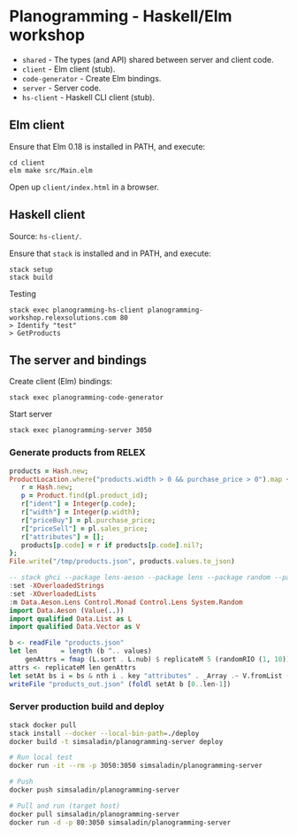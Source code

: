 # Planogramming - Haskell/Elm workshop

- `shared` - The types (and API) shared between server and client code.
- `client` - Elm client (stub).
- `code-generator` - Create Elm bindings.
- `server` - Server code.
- `hs-client` - Haskell CLI client (stub).

## Elm client

Ensure that Elm 0.18 is installed in PATH, and execute:
```
cd client
elm make src/Main.elm
```
Open up `client/index.html` in a browser.

## Haskell client

Source: `hs-client/`.

Ensure that `stack` is installed and in PATH, and execute:
```
stack setup
stack build
```
Testing
```
stack exec planogramming-hs-client planogramming-workshop.relexsolutions.com 80
> Identify "test"
> GetProducts
```

## The server and bindings

Create client (Elm) bindings:
```
stack exec planogramming-code-generator
```

Start server
```
stack exec planogramming-server 3050
```

### Generate products from RELEX

```ruby
products = Hash.new;
ProductLocation.where("products.width > 0 && purchase_price > 0").map { |pl|
   r = Hash.new;
   p = Product.find(pl.product_id);
   r["ident"] = Integer(p.code);
   r["width"] = Integer(p.width);
   r["priceBuy"] = pl.purchase_price;
   r["priceSell"] = pl.sales_price;
   r["attributes"] = [];
   products[p.code] = r if products[p.code].nil?;
};
File.write("/tmp/products.json", products.values.to_json)
```

```haskell
-- stack ghci --package lens-aeson --package lens --package random --package vector
:set -XOverloadedStrings
:set -XOverloadedLists
:m Data.Aeson.Lens Control.Monad Control.Lens System.Random
import Data.Aeson (Value(..))
import qualified Data.List as L
import qualified Data.Vector as V

b <- readFile "products.json"
let len      = length (b ^.. values)
    genAttrs = fmap (L.sort . L.nub) $ replicateM 5 (randomRIO (1, 10))
attrs <- replicateM len genAttrs
let setAt bs i = bs & nth i . key "attributes" . _Array .~ V.fromList (map (Number . fromInteger) $ attrs !! i)
writeFile "products_out.json" (foldl setAt b [0..len-1])
```

### Server production build and deploy

```bash
stack docker pull
stack install --docker --local-bin-path=./deploy
docker build -t simsaladin/planogramming-server deploy

# Run local test
docker run -it --rm -p 3050:3050 simsaladin/planogramming-server

# Push
docker push simsaladin/planogramming-server

# Pull and run (target host)
docker pull simsaladin/planogramming-server
docker run -d -p 80:3050 simsaladin/planogramming-server
```
